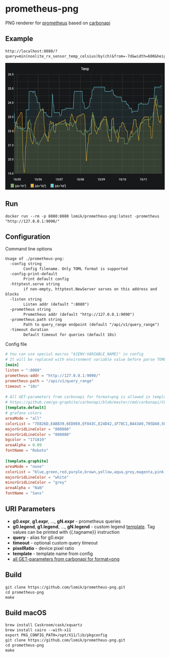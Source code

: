 # prometheus-png

PNG renderer for [prometheus](https://github.com/prometheus/prometheus) based on [carbonapi](https://github.com/go-graphite/carbonapi)


## Example
```
http://localhost:8080/?query=min(noolite_rx_sensor_temp_celsius)by(ch)&from=-7d&width=600&height=400&title=Temp
```
<img src="graph3.png" width="600" height="400">

## Run
```
docker run --rm -p 8080:8080 lomik/prometheus-png:latest -prometheus "http://127.0.0.1:9090/"
```

## Configuration
Command line options
```
Usage of ./prometheus-png:
  -config string
    	Config filename. Only TOML format is supported
  -config-print-default
    	Print default config
  -httptest.serve string
    	if non-empty, httptest.NewServer serves on this address and blocks
  -listen string
    	Listen addr (default ":8080")
  -prometheus string
    	Prometheus addr (default "http://127.0.0.1:9090")
  -prometheus.path string
    	Path to query_range endpoint (default "/api/v1/query_range")
  -timeout duration
    	Default timeout for queries (default 10s)
```
Config file
```toml
# You can use special macros "${ENV:VARIABLE_NAME}" in config
# It will be replaced with environment variable value before parse TOML
[main]
listen = ":8080"
prometheus-addr = "http://127.0.0.1:9090/"
prometheus-path = "/api/v1/query_range"
timeout = "10s"

# All GET-parameters from carbonapi for format=png is allowed in templates
# https://github.com/go-graphite/carbonapi/blob/master/cmd/carbonapi/COMPATIBILITY.md#render
[template.default]
# grafana colors
areaMode = "all"
colorList = "7EB26D,EAB839,6ED0E0,EF843C,E24D42,1F78C1,BA43A9,705DA0,508642,CCA300,447EBC,C15C17,890F02,0A437C,6D1F62,584477,B7DBAB,F4D598,70DBED,F9BA8F,F29191,82B5D8,E5A8E2,AEA2E0,629E51,E5AC0E,64B0C8,E0752D,BF1B00,0A50A1,962D82,614D93,9AC48A,F2C96D,65C5DB,F9934E,EA6460,5195CE,D683CE,806EB7,3F6833,967302,2F575E,99440A,58140C,052B51,511749,3F2B5B,E0F9D7,FCEACA,CFFAFF,F9E2D2,FCE2DE,BADFF4,F9D9F9,DEDAF7"
majorGridLineColor = "808080"
minorGridLineColor = "808080"
bgcolor = "171819"
areaAlpha = 0.09
fontName = "Roboto"

[template.graphite]
areaMode = "none"
colorList = "blue,green,red,purple,brown,yellow,aqua,grey,magenta,pink,gold,rose"
majorGridLineColor = "white"
minorGridLineColor = "grey"
areaAlpha = "NaN"
fontName = "Sans"
```

## URI Parameters
* **g0.expr**, **g1.expr**, ..., **gN.expr** - prometheus queries
* **g0.legend**, **g1.legend**, ..., **gN.legend** - custom legend [template](https://golang.org/pkg/text/template/). Tag values can be printed with {{.tagname}} instruction
* **query** - alias for g0.expr
* **timeout** - optional custom query timeout
* **pixelRatio** - device pixel ratio
* **template** - template name from config
* [all GET-parameters from carbonapi for format=png](https://github.com/go-graphite/carbonapi/blob/master/cmd/carbonapi/COMPATIBILITY.md#render)

## Build
```
git clone https://github.com/lomik/prometheus-png.git
cd prometheus-png
make
```

## Build macOS
```
brew install Caskroom/cask/xquartz
brew install cairo --with-x11
export PKG_CONFIG_PATH=/opt/X11/lib/pkgconfig
git clone https://github.com/lomik/prometheus-png.git
cd prometheus-png
make
```
